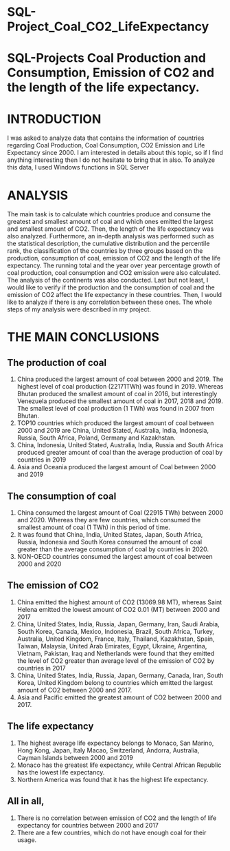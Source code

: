# SQL-Project_Coal_CO2_LifeExpectancy
# SQL-Projects Coal Production and Consumption, Emission of CO2 and the length of the life expectancy.

# INTRODUCTION

I was asked to analyze data that contains the information of countries regarding Coal Production, Coal Consumption, CO2 Emission and Life Expectancy since 2000.
I am interested in details about this topic, so if I find anything interesting then I do not hesitate to bring that in also. 
To analyze this data, I used Windows functions in SQL Server 

# ANALYSIS

The main task is to calculate which countries produce and consume the greatest and smallest amount of coal and which ones emitted the largest and smallest amount of CO2. 
Then, the length of the life expectancy was also analyzed.
Furthermore, an in-depth analysis was performed such as the statistical description, the cumulative distribution and the percentile rank, the classification of the countries by three groups based on the production, consumption of coal, emission of CO2 and the length of the life expectancy.
The running total and the year over year percentage growth of coal production, coal consumption and CO2 emission were also calculated. 
The analysis of the continents was also conducted.
Last but not least, I would like to verify if the production and the consumption of coal and the emission of CO2 affect the life expectancy in these countries. 
Then, I would like to analyze if there is any correlation between these ones.
The whole steps of my analysis were described in my project.

# THE MAIN CONCLUSIONS

## The production of coal
1.	China produced the largest amount of coal between 2000 and 2019. The highest level of coal production (22171TWh) was found in 2019. Whereas Bhutan produced the smallest amount of coal in 2016, but interestingly Venezuela produced the smallest amount of coal in 2017, 2018 and 2019. The smallest level of coal production (1 TWh) was found in 2007 from Bhutan.  
2.	TOP10 countries which produced the largest amount of coal between 2000 and 2019 are China, United Stated, Australia, India, Indonesia, Russia, South Africa, Poland, Germany and Kazakhstan. 
3.	China, Indonesia, United Stated, Australia, India, Russia and South Africa produced greater amount of coal than the average production of coal by countries in 2019
4.	Asia and Oceania produced the largest amount of Coal between 2000 and 2019

## The consumption of coal
1.	China consumed the largest amount of Coal (22915 TWh) between 2000 and 2020. Whereas they are few countries, which consumed the smallest amount of coal (1 TWh) in this period of time.
2.	It was found that China, India, United States, Japan, South Africa, Russia, Indonesia and South Korea consumed the amount of coal greater than the average consumption of coal by countries in 2020.  
3.	NON-OECD countries consumed the largest amount of coal between 2000 and 2020

## The emission of CO2
1.	China emitted the highest amount of CO2 (13069.98 MT), whereas Saint Helena emitted the lowest amount of CO2 0.01 (MT) between 2000 and 2017
2.	China, United States, India, Russia, Japan, Germany, Iran, Saudi Arabia, South Korea, Canada, Mexico, Indonesia, Brazil, South Africa, Turkey, Australia, United Kingdom, France, Italy, Thailand, Kazakhstan, Spain, Taiwan, Malaysia, United Arab Emirates, Egypt, Ukraine, Argentina, Vietnam, Pakistan, Iraq and Netherlands were found that they emitted the level of CO2 greater than average level of the emission of CO2 by countries in 2017
3.	China, United States, India, Russia, Japan, Germany, Canada, Iran, South Korea, United Kingdom belong to countries which emitted the largest amount of CO2 between 2000 and 2017.
4.	Asia and Pacific emitted the greatest amount of CO2 between 2000 and 2017.

## The life expectancy
1.	The highest average life expectancy belongs to Monaco, San Marino, Hong Kong, Japan, Italy Macao, Switzerland, Andorra, Australia, Cayman Islands between 2000 and 2019
2.	Monaco has the greatest life expectancy, while Central African Republic has the lowest life expectancy.
3.	Northern America was found that it has the highest life expectancy.

## All in all,
1.	There is no correlation between emission of CO2 and the length of life expectancy for countries between 2000 and 2017
2.	There are a few countries, which do not have enough coal for their usage.

